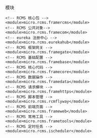 模块

    <!-- RCMS 核心包 -->
    <module>micro.rcms.framercms</module>
    <!-- RCMS 公共对象-->
    <module>micro.rcms.framecom</module>
    <!-- eureka 注册中心 -->
    <module>micro.rcms.eurekahub</module>
    <!-- RCMS 框架网关 -->
    <module>micro.rcms.framegate</module>
    <!-- RCMS 基础配置 -->
    <module>micro.rcms.framebase</module>
    <!-- RCMS 核心代码 -->
    <module>micro.rcms.framecore</module>
    <!-- RCMS 数据操作 -->
    <module>micro.rcms.framedata</module>
    <!-- RCMS 请求模块 -->
    <module>micro.rcms.framehttps</module>
    <!-- RCMS 脚本管理 -->
    <module>micro.rcms.rcmflyway</module>
    <!-- RCMS 前端页面 -->
    <module>micro.rcms.frameweb</module>
    <!-- RCMS 常用工具 -->
    <module>micro.rcms.frametools</module>
    <!-- RCMS 定时任务 -->
    <module>micro.rcms.ischeduler</module>


